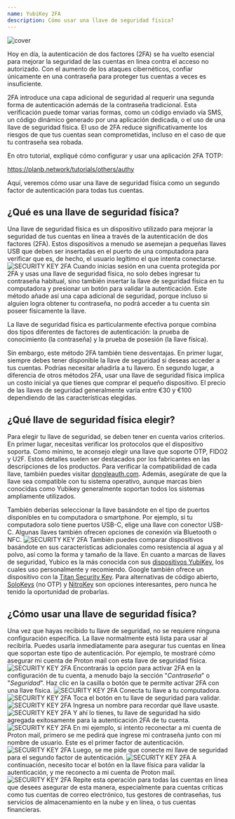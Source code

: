 ```yaml
---
name: YubiKey 2FA
description: Cómo usar una llave de seguridad física?
---
```

![cover](assets/cover.webp)

Hoy en día, la autenticación de dos factores (2FA) se ha vuelto esencial para mejorar la seguridad de las cuentas en línea contra el acceso no autorizado. Con el aumento de los ataques cibernéticos, confiar únicamente en una contraseña para proteger tus cuentas a veces es insuficiente.

2FA introduce una capa adicional de seguridad al requerir una segunda forma de autenticación además de la contraseña tradicional. Esta verificación puede tomar varias formas, como un código enviado vía SMS, un código dinámico generado por una aplicación dedicada, o el uso de una llave de seguridad física. El uso de 2FA reduce significativamente los riesgos de que tus cuentas sean comprometidas, incluso en el caso de que tu contraseña sea robada.

En otro tutorial, expliqué cómo configurar y usar una aplicación 2FA TOTP:

https://planb.network/tutorials/others/authy

Aquí, veremos cómo usar una llave de seguridad física como un segundo factor de autenticación para todas tus cuentas.

## ¿Qué es una llave de seguridad física?

Una llave de seguridad física es un dispositivo utilizado para mejorar la seguridad de tus cuentas en línea a través de la autenticación de dos factores (2FA). Estos dispositivos a menudo se asemejan a pequeñas llaves USB que deben ser insertadas en el puerto de una computadora para verificar que es, de hecho, el usuario legítimo el que intenta conectarse.
![SECURITY KEY 2FA](assets/notext/01.webp)
Cuando inicias sesión en una cuenta protegida por 2FA y usas una llave de seguridad física, no solo debes ingresar tu contraseña habitual, sino también insertar la llave de seguridad física en tu computadora y presionar un botón para validar la autenticación. Este método añade así una capa adicional de seguridad, porque incluso si alguien logra obtener tu contraseña, no podrá acceder a tu cuenta sin poseer físicamente la llave.

La llave de seguridad física es particularmente efectiva porque combina dos tipos diferentes de factores de autenticación: la prueba de conocimiento (la contraseña) y la prueba de posesión (la llave física).

Sin embargo, este método 2FA también tiene desventajas. En primer lugar, siempre debes tener disponible la llave de seguridad si deseas acceder a tus cuentas. Podrías necesitar añadirla a tu llavero. En segundo lugar, a diferencia de otros métodos 2FA, usar una llave de seguridad física implica un costo inicial ya que tienes que comprar el pequeño dispositivo. El precio de las llaves de seguridad generalmente varía entre €30 y €100 dependiendo de las características elegidas.

## ¿Qué llave de seguridad física elegir?

Para elegir tu llave de seguridad, se deben tener en cuenta varios criterios.
En primer lugar, necesitas verificar los protocolos que el dispositivo soporta. Como mínimo, te aconsejo elegir una llave que soporte OTP, FIDO2 y U2F. Estos detalles suelen ser destacados por los fabricantes en las descripciones de los productos. Para verificar la compatibilidad de cada llave, también puedes visitar [dongleauth.com](https://www.dongleauth.com/dongles/).
Además, asegúrate de que la llave sea compatible con tu sistema operativo, aunque marcas bien conocidas como Yubikey generalmente soportan todos los sistemas ampliamente utilizados.

También deberías seleccionar la llave basándote en el tipo de puertos disponibles en tu computadora o smartphone. Por ejemplo, si tu computadora solo tiene puertos USB-C, elige una llave con conector USB-C. Algunas llaves también ofrecen opciones de conexión vía Bluetooth o NFC.
![SECURITY KEY 2FA](assets/notext/02.webp)
También puedes comparar dispositivos basándote en sus características adicionales como resistencia al agua y al polvo, así como la forma y tamaño de la llave.
En cuanto a marcas de llaves de seguridad, Yubico es la más conocida con sus [dispositivos YubiKey](https://www.yubico.com/), los cuales uso personalmente y recomiendo. Google también ofrece un dispositivo con la [Titan Security Key](https://store.google.com/fr/product/titan_security_key). Para alternativas de código abierto, [SoloKeys](https://solokeys.com/) (no OTP) y [NitroKey](https://www.nitrokey.com/products/nitrokeys) son opciones interesantes, pero nunca he tenido la oportunidad de probarlas.
## ¿Cómo usar una llave de seguridad física?

Una vez que hayas recibido tu llave de seguridad, no se requiere ninguna configuración específica. La llave normalmente está lista para usar al recibirla. Puedes usarla inmediatamente para asegurar tus cuentas en línea que soportan este tipo de autenticación. Por ejemplo, te mostraré cómo asegurar mi cuenta de Proton mail con esta llave de seguridad física.
![SECURITY KEY 2FA](assets/notext/03.webp)
Encontrarás la opción para activar 2FA en la configuración de tu cuenta, a menudo bajo la sección "*Contraseña*" o "*Seguridad*". Haz clic en la casilla o botón que te permite activar 2FA con una llave física.
![SECURITY KEY 2FA](assets/notext/04.webp)
Conecta tu llave a tu computadora.
![SECURITY KEY 2FA](assets/notext/05.webp)
Toca el botón en tu llave de seguridad para validar.
![SECURITY KEY 2FA](assets/notext/06.webp)
Ingresa un nombre para recordar qué llave usaste.
![SECURITY KEY 2FA](assets/notext/07.webp)
Y ahí lo tienes, tu llave de seguridad ha sido agregada exitosamente para la autenticación 2FA de tu cuenta.
![SECURITY KEY 2FA](assets/notext/08.webp)
En mi ejemplo, si intento reconectar a mi cuenta de Proton mail, primero se me pedirá que ingrese mi contraseña junto con mi nombre de usuario. Este es el primer factor de autenticación.
![SECURITY KEY 2FA](assets/notext/09.webp)
Luego, se me pide que conecte mi llave de seguridad para el segundo factor de autenticación.
![SECURITY KEY 2FA](assets/notext/10.webp)
A continuación, necesito tocar el botón en la llave física para validar la autenticación, y me reconecto a mi cuenta de Proton mail.
![SECURITY KEY 2FA](assets/notext/11.webp)
Repite esta operación para todas las cuentas en línea que desees asegurar de esta manera, especialmente para cuentas críticas como tus cuentas de correo electrónico, tus gestores de contraseñas, tus servicios de almacenamiento en la nube y en línea, o tus cuentas financieras.